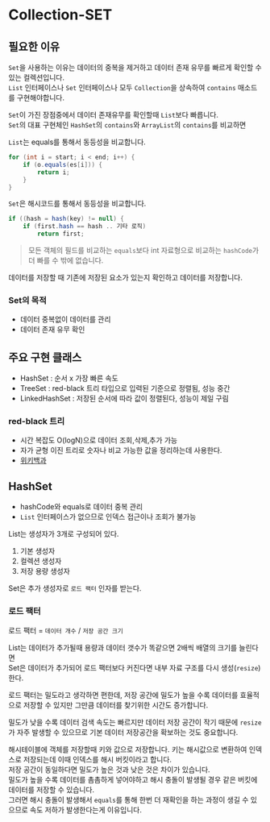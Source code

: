 # Collection-SET

## 필요한 이유    
`Set`을 사용하는 이유는 데이터의 중복을 제거하고 데이터 존재 유무를 빠르게 확인할 수 있는 컬렉션입니다.  
`List` 인터페이스나 `Set` 인터페이스나 모두 `Collection`을 상속하여 `contains` 매소드를 구현해야합니다.  
  
`Set`이 가진 장점중에서 데이터 존재유무를 확인할때 `List`보다 빠릅니다.  
`Set`의 대표 구현체인 `HashSet`의 `contains`와 `ArrayList`의 `contains`를 비교하면  
  
`List`는 equals를 통해서 동등성을 비교합니다.  
```Java
for (int i = start; i < end; i++) {
    if (o.equals(es[i])) {
        return i;
    }
}
```  
  
`Set`은 해시코드를 통해서 동등성을 비교합니다. 
```Java
if ((hash = hash(key) != null) {
    if (first.hash == hash .. 기타 로직)
        return first;
```   
  
> 모든 객체의 필드를 비교하는 `equals`보다 int 자료형으로 비교하는 `hashCode`가 더 빠를 수 밖에 없습니다.  
>   
  
데이터를 저장할 때 기존에 저장된 요소가 있는지 확인하고 데이터를 저장합니다.  

### Set의 목적
+ 데이터 중복없이 데이터를 관리
+ 데이터 존재 유무 확인  
  
## 주요 구현 클래스  
+ HashSet : 순서 x 가장 빠른 속도
+ TreeSet : red-black 트리 타입으로 입력된 기준으로 정렬됨, 성능 중간
+ LinkedHashSet : 저장된 순서에 따라 값이 정렬된다, 성능이 제일 구림  
  
### red-black 트리  
+ 시간 복잡도 O(logN)으로 데이터 조회,삭제,추가 가능  
+ 자가 균형 이진 트리로 숫자나 비교 가능한 값을 정리하는데 사용한다.  
+ [위키백과](https://w.wiki/9jkm)  
  
## HashSet  
+ hashCode와 equals로 데이터 중복 관리
+ `List` 인터페이스가 없으므로 인덱스 접근이나 조회가 불가능  
  
List는 생성자가 3개로 구성되어 있다.  
1. 기본 생성자
2. 컬렉션 생성자
3. 저장 용량 생성자  
  
Set은 추가 생성자로 `로드 팩터` 인자를 받는다.  
  
### 로드 팩터  
로드 팩터 = `데이터 개수` / `저장 공간 크기`  
  
List는 데이터가 추가될때 용량과 데이터 갯수가 똑같으면 2배씩 배열의 크기를 늘린다면  
Set은 데이터가 추가되어 로드 팩터보다 커진다면 내부 자료 구조를 다시 생성(`resize`)한다.  
  
로드 팩터는 밀도라고 생각하면 편한데, 저장 공간에 밀도가 높을 수록 데이터를 효율적으로 저장할 수 있지만 
그만큼 데이터를 찾기위한 시간도 증가합니다.  
  
밀도가 낮을 수록 데이터 검색 속도는 빠르지만 데이터 저장 공간이 작기 때문에 `resize`가 자주 발생할 수 있으므로 
기본 데이터 저장공간을 확보하는 것도 중요합니다.  
  
해시테이블에 객체를 저장할때 키와 값으로 저장합니다. 키는 해시값으로 변환하여 인덱스로 저장되는데 
이때 인덱스를 해시 버킷이라고 합니다.  
저장 공간이 동일하다면 밀도가 높은 것과 낮은 것은 차이가 있습니다.  
밀도가 높을 수록 데이터를 촘촘하게 넣어야하고 해시 충돌이 발생될 경우 같은 버킷에 데이터를 저장할 수 있습니다.  
그러면 해시 충돌이 발생해서 `equals`를 통해 한번 더 재확인을 하는 과정이 생길 수 있으므로 속도 저하가 발생한다는게 이유입니다.  
  
